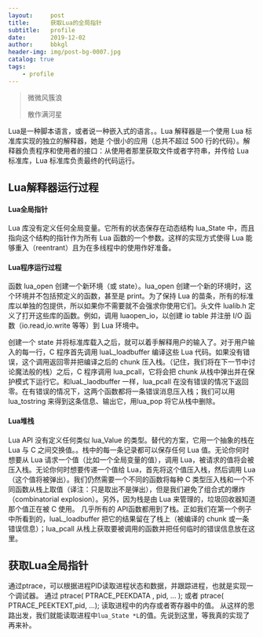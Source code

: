 ```yaml
---
layout:     post
title:      获取Lua的全局指针
subtitle:   profile
date:       2019-12-02
author:     bbkgl
header-img: img/post-bg-0007.jpg
catalog: true
tags:
    - profile
---
```


>微微风簇浪
>
>散作满河星

Lua是一种脚本语言，或者说一种嵌入式的语言。。Lua 解释器是一个使用 Lua 标准库实现的独立的解释器，她是
个很小的应用（总共不超过 500 行的代码）。解释器负责程序和使用者的接口：从使用者那里获取文件或者字符串，并传给 Lua 标准库，Lua 标准库负责最终的代码运行。 

## Lua解释器运行过程

#### Lua全局指针

Lua 库没有定义任何全局变量。它所有的状态保存在动态结构 lua_State 中，而且指向这个结构的指针作为所有 Lua 函数的一个参数。这样的实现方式使得 Lua 能够重入（reentrant）且为在多线程中的使用作好准备。 

#### Lua程序运行过程

函数 lua_open 创建一个新环境（或 state）。lua_open 创建一个新的环境时，这个环境并不包括预定义的函数，甚至是 print。为了保持 Lua 的苗条，所有的标准库以单独的包提供，所以如果你不需要就不会强求你使用它们。头文件 lualib.h 定义了打开这些库的函数。例如，调用 luaopen_io，以创建 io table 并注册 I/O 函数（io.read,io.write 等等）到 Lua 环境中。 

创建一个 state 并将标准库载入之后，就可以着手解释用户的输入了。对于用户输入的每一行，C 程序首先调用 luaL_loadbuffer 编译这些 Lua 代码。如果没有错误，这个调用返回零并把编译之后的 chunk 压入栈。（记住，我们将在下一节中讨论魔法般的栈）之后，C 程序调用 lua_pcall，它将会把 chunk 从栈中弹出并在保护模式下运行它。和luaL_laodbuffer 一样，lua_pcall 在没有错误的情况下返回零。在有错误的情况下，这两个函数都将一条错误消息压入栈；我们可以用 lua_tostring 来得到这条信息、输出它，用lua_pop 将它从栈中删除。 

#### Lua堆栈

Lua API 没有定义任何类似 lua_Value 的类型。替代的方案，它用一个抽象的栈在 Lua 与 C 之间交换值。。栈中的每一条记录都可以保存任何 Lua 值。无论你何时想要从 Lua 请求一个值（比如一个全局变量的值），调用 Lua，被请求的值将会被压入栈。无论你何时想要传递一个值给 Lua，首先将这个值压入栈，然后调用 Lua（这个值将被弹出）。我们仍然需要一个不同的函数将每种 C 类型压入栈和一个不同函数从栈上取值（译注：只是取出不是弹出），但是我们避免了组合式的爆炸（combinatorial  explosion）。另外，因为栈是由 Lua 来管理的，垃圾回收器知道那个值正在被 C 使用。  几乎所有的 API函数都用到了栈。正如我们在第一个例子中所看到的，luaL_loadbuffer 把它的结果留在了栈上（被编译的 chunk 或一条错误信息）；lua_pcall 从栈上获取要被调用的函数并把任何临时的错误信息放在这里。 

## 获取Lua全局指针

通过ptrace，可以根据进程PID读取进程状态和数据，并跟踪进程，也就是实现一个调试器。 通过 ptrace( PTRACE_PEEKDATA , pid, ... ); 或者 ptrace( PTRACE_PEEKTEXT,pid, ...); 读取进程中的内存或者寄存器中的值。 从这样的思路出发，我们就能读取进程中`lua_State *L`的值。先说到这里，等我真的实现了再来补。


